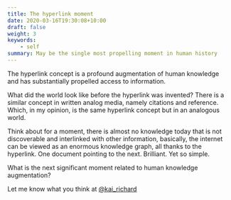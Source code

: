 ```yaml
---
title: The hyperlink moment
date: 2020-03-16T19:30:08+10:00
draft: false
weight: 3
keywords: 
    - self
summary: May be the single most propelling moment in human history
---
```


The hyperlink concept is a profound augmentation of human knowledge and has substantially propelled access to information.

What did the world look like before the hyperlink was invented? There is a similar concept in written analog media, namely citations and reference. Which, in my opinion, is the same hyperlink concept but in an analogous world.

Think about for a moment, there is almost no knowledge today that is not discoverable and interlinked with other information, basically, the internet can be viewed as an enormous knowledge graph, all thanks to the hyperlink. One document pointing to the next. Brilliant. Yet so simple.

What is the next significant moment related to human knowledge augmentation?

Let me know what you think at [@kai_richard](https://twitter.com/kai_richard)